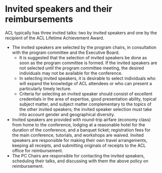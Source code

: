 # Invited speakers and their reimbursements

ACL typically has three invited talks: two by invited speakers and one by the recipient of the ACL Lifetime Achievement Award.

- The invited speakers are selected by the program chairs, in consultation with the program committee and the Executive Board.
    - It is suggested that the selection of invited speakers be done as soon as the program committee is formed. If the invited speakers are not selected until the program committee meeting, the desired individuals may not be available for the conference.
    - In selecting invited speakers, it is desirable to select individuals who will expand the knowledge of ACL attendees or who can present a particularly timely lecture.
    - Criteria for selecting an invited speaker should consist of excellent credentials in the area of expertise, good presentation ability, topical subject matter, and subject matter complementary to the topics of the other invited speakers; the invited speaker selection must take into account gender and geographical diversity.
- Invited speakers are provided with round-trip airfare (economy class) from home to the conference, lodging at a reasonable hotel for the duration of the conference, and a banquet ticket; registration fees for the main conference, tutorials, and workshops are waived. Invited speakers are responsible for making their own travel arrangements, keeping all receipts, and submitting originals of receipts to the ACL office for reimbursement.
- The PC Chairs are responsible for contacting the invited speakers, scheduling their talks, and discussing with them the above policy on reimbursement.

